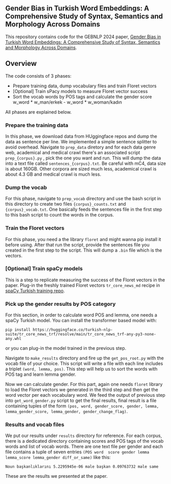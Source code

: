 ## Gender Bias in Turkish Word Embeddings: A Comprehensive Study of Syntax, Semantics and Morphology Across Domains

This repository contains code for the GEBNLP 2024 paper, [Gender Bias in Turkish Word Embeddings: A Comprehensive Study of Syntax, Semantics and Morphology Across Domains](https://aclanthology.org/2024.gebnlp-1.13.pdf).

## Overview

The code consists of 3 phases:

* Prepare training data, dump vocabulary files and train Floret vectors
* [Optional] Train sPacy models to measure Floret vector success
* Sort the vocab words by POS tags and calculate the gender score w_word * w_man/erkek - w_word * w_woman/kadın

All phases are explained below.

### Prepare the training data

In this phase, we download data from HUggingface repos and dump the data as sentence per line. We implemented a simple sentence splitter to avoid overhead. Navigate to `prep_data` diretory and for each data genre web, academical and medical crawl there's an associated script `prep_{corpus}.py` , pick the one you want and run. This will dump the data into a text file called `sentences_{corpus}.txt`. Be careful with mC4, data size is about 160GB. Other corpora are sized much less, academical crawl is about 4.3 GB and medical crawl is much less. 

### Dump the vocab
For this phase, navigate to `prep_vocab` directory and use the bash script in this directory to create two files `{corpus}_counts.txt` and `{corpus}_vocab.txt`. One basically feeds the sentences file in the first step to this bash script to count the words in the corpus.


### Train the Floret vectors

For this phase, you need a the library `floret` and might wanna pip install it before using. After that run the script, provide the sentences file you created in the first step to the script. This will dump 	a `.bin` file which is the vectors.


### [Optional] Train spaCy models

This is a step to replicate measuring the success of the Floret vectors in the paper. Plug-in the freshly trained Floret vectors `tr_core_news_md` recipe in [spaCy Turkish training repo](https://github.com/turkish-nlp-suite/turkish-spacy-models).



### Pick up the gender results by POS category
For this section, in order to calculate word POS and lemma, one needs a spaCy Turkish model. You can install the transformer based model with:

```
pip install https://huggingface.co/turkish-nlp-suite/tr_core_news_trf/resolve/main/tr_core_news_trf-any-py3-none-any.whl
```

or you can plug-in the model trained in the previous step.

Navigate to `make_results` directory and fire up the `get_pos_root.py` with the vocab file of your choice. This script will write a file with each line includes a triplet `(word, lemma, pos)`. This step will help us to sort the words with POS tag and learn lemma gender.

Now we can calculate gender. For this part, again one needs `floret` library to load the Floret vectors we generated in the third step and then get the word vector per each vocabulary word.
We feed the output of previous step into `get_word_gender.py` script to get the final results, final result is a file containing tuples of the form `(pos, word, gender_score, gender, lemma, lemma_gender_score, lemma_gender, gender_change_flag)`. 



### Results and vocab files 

We put our results under `results` directory for reference. For each corpus, there is a dedicated directory containing scores and POS tags of the vocab words and list of vocab words. There are one text file per gender and each file contains a tuple of seven entries `(POS word  score gender lemma lemma_score lemma_gender diff_or_same)` like this:

```
Noun başkanlıklarını 5.2295945e-06 male başkan 0.09763732 male same
```


These are the results we presented at the paper.
